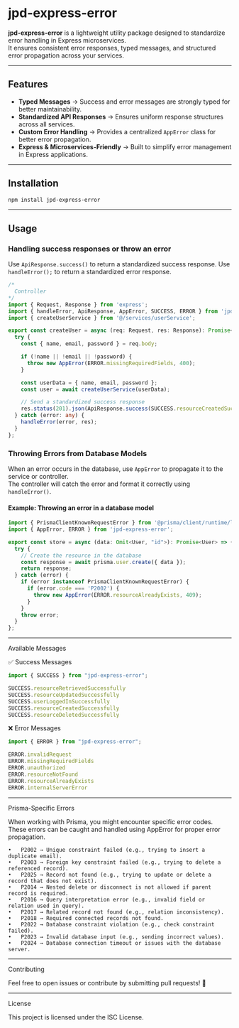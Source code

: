 # jpd-express-error

**jpd-express-error** is a lightweight utility package designed to standardize error handling in Express microservices.  
It ensures consistent error responses, typed messages, and structured error propagation across your services.


---


## Features
- **Typed Messages** → Success and error messages are strongly typed for better maintainability.
- **Standardized API Responses** → Ensures uniform response structures across all services.
- **Custom Error Handling** → Provides a centralized `AppError` class for better error propagation.
- **Express & Microservices-Friendly** → Built to simplify error management in Express applications.


---


## Installation

```sh
npm install jpd-express-error
```


---


## Usage  

### Handling success responses or throw an error

Use `ApiResponse.success()` to return a standardized success response. 
Use `handleError();` to return a standardized error response.   


```ts
/*
  Controller
*/
import { Request, Response } from 'express';
import { handleError, ApiResponse, AppError, SUCCESS, ERROR } from 'jpd-express-error';
import { createUserService } from '@/services/userService';

export const createUser = async (req: Request, res: Response): Promise<void> => {
  try {
    const { name, email, password } = req.body;

    if (!name || !email || !password) {
      throw new AppError(ERROR.missingRequiredFields, 400);
    }

    const userData = { name, email, password };
    const user = await createUserService(userData);

    // Send a standardized success response
    res.status(201).json(ApiResponse.success(SUCCESS.resourceCreatedSuccessfully, user));
  } catch (error: any) {
    handleError(error, res);
  }
};

```


### Throwing Errors from Database Models  

When an error occurs in the database, use `AppError` to propagate it to the service or controller.  
The controller will catch the error and format it correctly using `handleError()`.  



#### Example: Throwing an error in a database model  

```ts
import { PrismaClientKnownRequestError } from '@prisma/client/runtime/library';
import { AppError, ERROR } from 'jpd-express-error';

export const store = async (data: Omit<User, "id">): Promise<User> => {
  try {
    // Create the resource in the database
    const response = await prisma.user.create({ data });
    return response;
  } catch (error) {
    if (error instanceof PrismaClientKnownRequestError) {
      if (error.code === 'P2002') {
        throw new AppError(ERROR.resourceAlreadyExists, 409);
      }
    }
    throw error;
  }
};
```


---


Available Messages


✅ Success Messages
```ts
import { SUCCESS } from "jpd-express-error";

SUCCESS.resourceRetrievedSuccessfully
SUCCESS.resourceUpdatedSuccessfully
SUCCESS.userLoggedInSuccessfully
SUCCESS.resourceCreatedSuccessfully
SUCCESS.resourceDeletedSuccessfully
```

❌ Error Messages
```ts
import { ERROR } from "jpd-express-error";

ERROR.invalidRequest
ERROR.missingRequiredFields
ERROR.unauthorized
ERROR.resourceNotFound
ERROR.resourceAlreadyExists
ERROR.internalServerError
```


---


Prisma-Specific Errors

When working with Prisma, you might encounter specific error codes.
These errors can be caught and handled using AppError for proper error propagation.

	•	P2002 → Unique constraint failed (e.g., trying to insert a duplicate email).
	•	P2003 → Foreign key constraint failed (e.g., trying to delete a referenced record).
	•	P2025 → Record not found (e.g., trying to update or delete a record that does not exist).
	•	P2014 → Nested delete or disconnect is not allowed if parent record is required.
	•	P2016 → Query interpretation error (e.g., invalid field or relation used in query).
	•	P2017 → Related record not found (e.g., relation inconsistency).
	•	P2018 → Required connected records not found.
	•	P2022 → Database constraint violation (e.g., check constraint failed).
	•	P2023 → Invalid database input (e.g., sending incorrect values).
	•	P2024 → Database connection timeout or issues with the database server.


---


Contributing

Feel free to open issues or contribute by submitting pull requests! 🚀


---


License

This project is licensed under the ISC License.
